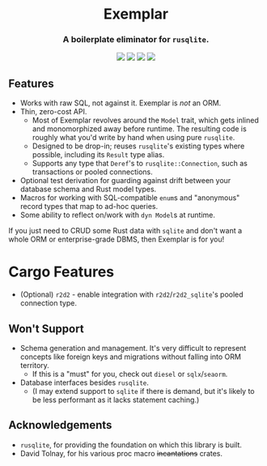 <h1 align="center">Exemplar</h1>
<h3 align="center">A boilerplate eliminator for <code>rusqlite</code>.</h3>

<p align="center">
<img src="https://img.shields.io/crates/v/exemplar">
<img src="https://img.shields.io/github/actions/workflow/status/Colonial-Dev/exemplar/rust.yml">
<img src="https://img.shields.io/docsrs/exemplar" href="https://docs.rs/exemplar">
<img src="https://img.shields.io/crates/l/exemplar">
</p>

## Features
- Works with raw SQL, not against it. Exemplar is *not* an ORM.
- Thin, zero-cost API.
  - Most of Exemplar revolves around the `Model` trait, which gets inlined and monomorphized away before runtime. The resulting code is roughly what you'd write by hand when using pure `rusqlite`.
  - Designed to be drop-in; reuses `rusqlite`'s existing types where possible, including its `Result` type alias.
  - Supports any type that `Deref`'s to `rusqlite::Connection`, such as transactions or pooled connections.
- Optional test derivation for guarding against drift between your database schema and Rust model types.
- Macros for working with SQL-compatible `enum`s and "anonymous" record types that map to ad-hoc queries.
- Some ability to reflect on/work with `dyn Model`s at runtime.

If you just need to CRUD some Rust data with `sqlite` and don't want a whole ORM or enterprise-grade DBMS, then Exemplar is for you!

# Cargo Features
- (Optional) `r2d2` - enable integration with `r2d2`/`r2d2_sqlite`'s pooled connection type.

## Won't Support
- Schema generation and management. It's very difficult to represent concepts like foreign keys and migrations without falling into ORM territory.
  - If this is a "must" for you, check out `diesel` or `sqlx`/`seaorm`.
- Database interfaces besides `rusqlite`. 
  - (I may extend support to `sqlite` if there is demand, but it's likely to be less performant as it lacks statement caching.)

## Acknowledgements
- `rusqlite`, for providing the foundation on which this library is built.
- David Tolnay, for his various proc macro ~~incantations~~ crates.